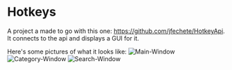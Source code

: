 # Hotkeys
A project a made to go with this one: https://github.com/jfechete/HotkeyApi.
It connects to the api and displays a GUI for it.

Here's some pictures of what it looks like: 
![Main-Window](https://i.postimg.cc/PJBmvDqD/Hotkeys-Main.png)
![Category-Window](https://i.postimg.cc/xdxgTcLv/Hotkey-Category.png)
![Search-Window](https://i.postimg.cc/T2WQf21b/Hotkey-Search.png)

